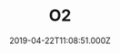 ---
date: 2019-04-22T11:08:51.000Z
title: O2
latitude: 52.2449684186256
longitude: 0.7130765756952159
category: checkin
---